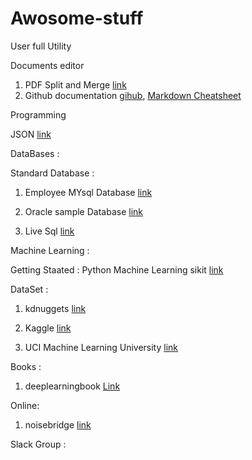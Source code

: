 # Awosome-stuff
User  full Utility

Documents editor

1. PDF Split and Merge [link](https://sourceforge.net/projects/pdfsam/)
2. Github documentation [gihub](https://help.github.com/articles/about-readmes/), [Markdown Cheatsheet](https://github.com/adam-p/markdown-here/wiki/Markdown-Cheatsheet) 

Programming

JSON [link](http://www.json.org/)

DataBases : 

Standard Database : 

1. Employee MYsql  Database [link](https://github.com/datacharmer/test_db)  

2. Oracle sample Database  [link](https://github.com/oracle/db-sample-schemas) 

3. Live Sql [link](https://livesql.oracle.com/apex/livesql/file/toc.html)

Machine Learning :

Getting Staated : Python Machine Learning sikit [link](https://www.datacamp.com/community/tutorials/machine-learning-python)

DataSet :  

1. kdnuggets [link](http://www.kdnuggets.com/datasets/index.html)
       
 2. Kaggle [link](https://www.kaggle.com/)
            
 3. UCI Machine Learning University [link](http://archive.ics.uci.edu/ml/datasets.html) 

Books : 
1. deeplearningbook [Link](http://www.deeplearningbook.org/)

Online:

1. noisebridge [link](https://www.noisebridge.net/index.php?title=Machine_Learning)

Slack Group :

